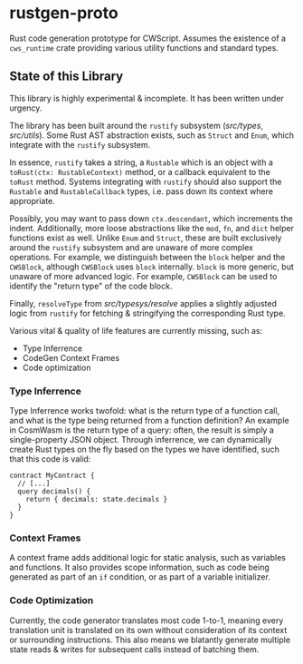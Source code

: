 # rustgen-proto
Rust code generation prototype for CWScript. Assumes the existence of a `cws_runtime` crate providing various utility functions and standard types.

## State of this Library
This library is highly experimental & incomplete. It has been written under urgency.

The library has been built around the `rustify` subsystem (*src/types*, *src/utils*). Some Rust AST abstraction exists, such as `Struct` and `Enum`, which integrate with the `rustify` subsystem.

In essence, `rustify` takes a string, a `Rustable` which is an object with a `toRust(ctx: RustableContext)` method, or a callback equivalent to the `toRust` method. Systems integrating with `rustify` should also support the `Rustable` and `RustableCallback` types, i.e. pass down its context where appropriate.

Possibly, you may want to pass down `ctx.descendant`, which increments the indent. Additionally, more loose abstractions like the `mod`, `fn`, and `dict` helper functions exist as well. Unlike `Enum` and `Struct`, these are built exclusively around the `rustify` subsystem and are unaware of more complex operations. For example, we distinguish between the `block` helper and the `CWSBlock`, although `CWSBlock` uses `block` internally. `block` is more generic, but unaware of more advanced logic. For example, `CWSBlock` can be used to identify the "return type" of the code block.

Finally, `resolveType` from *src/typesys/resolve* applies a slightly adjusted logic from `rustify` for fetching & stringifying the corresponding Rust type.

Various vital & quality of life features are currently missing, such as:

- Type Inferrence
- CodeGen Context Frames
- Code optimization

### Type Inferrence
Type Inferrence works twofold: what is the return type of a function call, and what is the type being returned from a function definition? An example in CosmWasm is the return type of a query: often, the result is simply a single-property JSON object. Through inferrence, we can dynamically create Rust types on the fly based on the types we have identified, such that this code is valid:

```cws
contract MyContract {
  // [...]
  query decimals() {
    return { decimals: state.decimals }
  }
}
```

### Context Frames
A context frame adds additional logic for static analysis, such as variables and functions. It also provides scope information, such as code being generated as part of an `if` condition, or as part of a variable initializer.

### Code Optimization
Currently, the code generator translates most code 1-to-1, meaning every translation unit is translated on its own without consideration of its context or surrounding instructions. This also means we blatantly generate multiple state reads & writes for subsequent calls instead of batching them.
